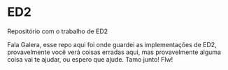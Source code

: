 # ED2
Repositório com o trabalho de ED2

Fala Galera, esse repo aqui foi onde guardei as implementações de ED2, provavelmente você verá coisas erradas aqui, mas provavelmente alguma coisa vai te ajudar, ou espero que ajude.
Tamo junto! Flw!
